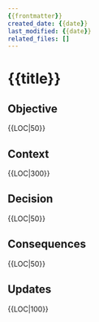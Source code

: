 ```yaml
---
{{frontmatter}}
created_date: {{date}}
last_modified: {{date}}
related_files: []
---
```


# {{title}}

<!-- Keep this record concise and professional. Prefer declarative statements. -->

## Objective
<!-- A concise statement explaining the goal of this decision. -->
{{LOC|50}}

## Context
<!-- What is the issue that we're seeing that is motivating this decision or change? -->
{{LOC|300}}

## Decision
<!-- What is the change that we're proposing and/or doing? -->
{{LOC|50}}

## Consequences
<!-- What becomes easier or more difficult to do because of this change? -->
{{LOC|50}}

## Updates
<!-- Changes that happened when the rubber met the road. -->
{{LOC|100}}
